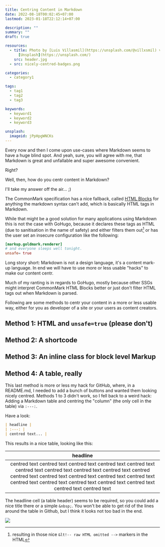 ```yaml
---
title: Centring Content in Markdown
date: 2022-08-18T00:02:45+07:00
lastmod: 2023-01-18T22:12:14+07:00

description: ""
summary: ""
draft: true

resources:
  - title: Photo by [Luis Villasmil](https://unsplash.com/@villxsmil) via
      [Unsplash](https://unsplash.com/)
    src: header.jpg
  - src: nicely-centred-badges.png

categories:
  - category1

tags:
  - tag1
  - tag2
  - tag3

keywords:
  - keyword1
  - keyword2
  - keyword3

unsplash:
  imageid: jPpHpgWNCKs
---
```


Every now and then I come upon use-cases where Markdown seems to have a huge blind spot. And yeah, sure, you will agree with me, that Markdown is great and unfallable and super awesome convenient.

Right?

Well, then, how do you centr content in Markdown?

I'll take my answer off the air... ;)

The CommonMark specification has a nice fallback, called [HTML Blocks](https://spec.commonmark.org/0.30/#html-blocks) for anything the markdown syntax can't add, which is basically HTML tags in Markdown.

While that might be a good solution for many applications using Markdown this is not the case with GoHugo, because it declares these tags as HTML (due to sanitisation in the name of safety) and either filters them out[^1] or has the user set an insecure configuration like the following:

```toml
[markup.goldmark.renderer]
# and everyone sleeps well tonight.
unsafe= true
```

Long story short: Markdown is not a design language, it's a content mark-up language. In end we will have to use more or less usable "hacks" to make our content centr.

Much of my ranting is in regards to GoHugo, mostly because other SSGs might interpret CommonMark HTML Blocks better or just don't filter HTML tags out when Markdown is parsed.

Following are some methods to centr your content in a more or less usable way, either for you as developer of a site or your users as content creators.

## Method 1: HTML and `unsafe=true` (please don't)

## Method 2: A shortcode

## Method 3: An inline class for block level Markup

## Method 4: A table, really

This last method is more or less my hack for GitHub, where, in a README.md, I needed to add a bunch of buttons and wanted them looking nicely centred. Methods 1 to 3 didn't work, so I fell back to a weird hack: Adding a Markdown table and centring the "column" (the only cell in the table) via `:---:`.

Have a look:

```markdown
| headline |
| :---: |
| centred text... |
```
This results in a nice table, looking like this:

| headline |
| :---: |
| centred text centred text centred text centred text centred text centred text centred text centred text centred text centred centred text centred text centred text centred text centred text centred text centred text centred text centred text centred text centred text centred text |

The headline cell (a table header) seems to be required, so you could add a nice title there or a simple `&nbsp;`. You won't be able to get rid of the lines around the table in Github, but I think it looks not too bad in the end.

![](/blog/2022/centring-content-in-markdown/nicely-centred-badges.png)


[^1]: resulting in those nice `&lt!-- raw HTML omitted -->` markers in the HTML
